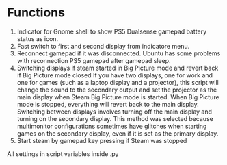 # Functions

1. Indicator for Gnome shell to show PS5 Dualsense gamepad battery status as icon.
2. Fast switch to first and second display from indicatore menu.
3. Reconnect gamepad if it was disconnected. Ubuntu has some problems with reconnection PS5 gamepad after gamepad sleep.
4. Switching displays if steam started in Big Picture mode and revert back if Big Picture mode closed
    If you have two displays, one for work and one for games (such as a laptop display and a projector), 
    this script will change the sound to the secondary output and set the projector as the main display 
    when Steam Big Picture mode is started. When Big Picture mode is stopped, everything will revert back 
    to the main display. Switching between displays involves turning off the main display and turning on 
    the secondary display. This method was selected because multimonitor configurations sometimes have 
    glitches when starting games on the secondary display, even if it is set as the primary display.
5. Start steam by gamepad key pressing if Steam was stopped

All settings in script variables inside .py
